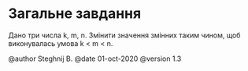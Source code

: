 # Загальне завдання

 Дано три числа k, m, n. Змінити значення змінних таким чином, щоб виконувалась умова k < m < n. 
 
@author Steghnij B.
@date 01-oct-2020
@version 1.3

